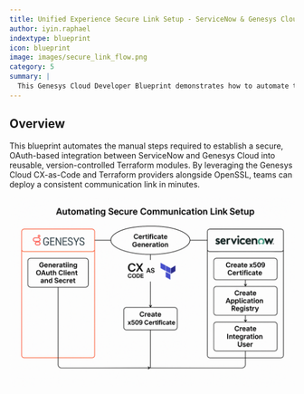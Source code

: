 ```yaml
---
title: Unified Experience Secure Link Setup - ServiceNow & Genesys Cloud  
author: iyin.raphael 
indextype: blueprint  
icon: blueprint  
image: images/secure_link_flow.png  
category: 5  
summary: |
  This Genesys Cloud Developer Blueprint demonstrates how to automate the end-to-end setup of a secure OAuth/JWT communication link between ServiceNow and Genesys Cloud using Terraform modules (CX-as-Code) and OpenSSL.
---
```


## Overview

This blueprint automates the manual steps required to establish a secure, OAuth-based integration between ServiceNow and Genesys Cloud into reusable, version-controlled Terraform modules. By leveraging the Genesys Cloud CX-as-Code and Terraform providers alongside OpenSSL, teams can deploy a consistent communication link in minutes.

![Secure Link Flow](/blueprint/images/flow_archi.png)